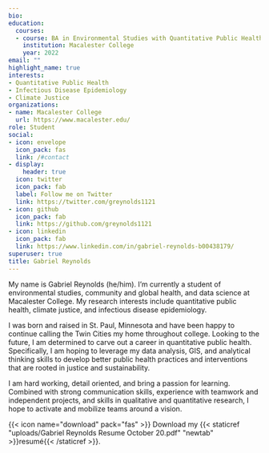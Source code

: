 ```yaml
---
bio: 
education:
  courses:
  - course: BA in Environmental Studies with Quantitative Public Health Concentration
    institution: Macalester College
    year: 2022
email: ""
highlight_name: true
interests:
- Quantitative Public Health
- Infectious Disease Epidemiology
- Climate Justice
organizations:
- name: Macalester College
  url: https://www.macalester.edu/
role: Student
social:
- icon: envelope
  icon_pack: fas
  link: /#contact
- display:
    header: true
  icon: twitter
  icon_pack: fab
  label: Follow me on Twitter
  link: https://twitter.com/greynolds1121
- icon: github
  icon_pack: fab
  link: https://github.com/greynolds1121
- icon: linkedin
  icon_pack: fab
  link: https://www.linkedin.com/in/gabriel-reynolds-b00438179/
superuser: true
title: Gabriel Reynolds
---
```


My name is Gabriel Reynolds (he/him). I’m currently a student of environmental studies, community and global health, and data science at Macalester College. My research interests include quantitative public health, climate justice, and infectious disease epidemiology. 

I was born and raised in St. Paul, Minnesota and have been happy to continue calling the Twin Cities my home throughout college. Looking to the future, I am determined to carve out a career in quantitative public health. Specifically, I am hoping to leverage my data analysis, GIS, and analytical thinking skills to develop better public health practices and interventions that are rooted in justice and sustainability. 

I am hard working, detail oriented, and bring a passion for learning. Combined with strong communication skills, experience with teamwork and independent projects, and skills in qualitative and quantitative research, I hope to activate and mobilize teams around a vision.



{{< icon name="download" pack="fas" >}} Download my {{< staticref "uploads/Gabriel Reynolds Resume October 20.pdf" "newtab" >}}resumé{{< /staticref >}}.
